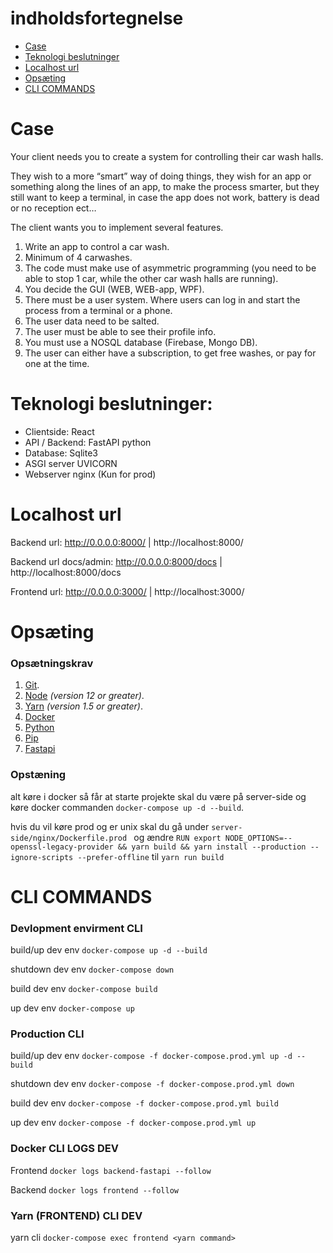 # indholdsfortegnelse

- [Case](#case)
- [Teknologi beslutninger](#teknologi-beslutninger)
- [Localhost url](#localhost-url)
- [Opsæting](#opsæting)
- [CLI COMMANDS](#cli-commands)

# Case

Your client needs you to create a system for controlling their car wash halls.

They wish to a more “smart” way of doing things, they wish for an app or something along the lines of an app, to make the process smarter, but they still want to keep a terminal, in case the app does not work, battery is dead or no reception ect…

The client wants you to implement several features.

1. Write an app to control a car wash.
2. Minimum of 4 carwashes.
3. The code must make use of asymmetric programming (you need to be able to stop 1 car, while the other car wash halls are running).
4. You decide the GUI (WEB, WEB-app, WPF).
5. There must be a user system. Where users can log in and start the process from a terminal or a phone.
6. The user data need to be salted.
7. The user must be able to see their profile info.
8. You must use a NOSQL database (Firebase, Mongo DB).
9. The user can either have a subscription, to get free washes, or pay for one at the time.

# Teknologi beslutninger:

- Clientside: React 
- API / Backend: FastAPI python  
- Database: Sqlite3
- ASGI server UVICORN 
- Webserver nginx (Kun for prod)

# Localhost url

Backend url: http://0.0.0.0:8000/ | http://localhost:8000/

Backend url docs/admin: http://0.0.0.0:8000/docs | http://localhost:8000/docs

Frontend url: http://0.0.0.0:3000/ | http://localhost:3000/


# Opsæting

### Opsætningskrav

1.  [Git](https://git-scm.com/downloads).
1.  [Node](https://nodejs.org/en/download/) _(version 12 or greater)_.
1.  [Yarn](https://yarnpkg.com/lang/en/docs/install/) _(version 1.5 or greater)_.
1.  [Docker](https://www.docker.com/products/docker-desktop)
1.  [Python](https://www.python.org/downloads/)
1.  [Pip](https://pip.pypa.io/en/stable/getting-started/)
1.  [Fastapi](https://fastapi.tiangolo.com/)

### Opstæning
alt køre i docker så får at starte projekte skal du være på server-side og køre docker commanden ```docker-compose up -d --build```.

hvis du vil køre prod og er unix skal du gå under  ```server-side/nginx/Dockerfile.prod ``` og ændre ```RUN export NODE_OPTIONS=--openssl-legacy-provider && yarn build && yarn install --production --ignore-scripts --prefer-offline``` til ```yarn run build```

# CLI COMMANDS

### Devlopment envirment CLI

build/up dev env ```docker-compose up -d --build```

shutdown dev env ```docker-compose down```

build dev env ```docker-compose build```

up dev env ```docker-compose up```

### Production CLI

build/up dev env ```docker-compose -f docker-compose.prod.yml up -d --build```

shutdown dev env ```docker-compose -f docker-compose.prod.yml down```

build dev env ```docker-compose -f docker-compose.prod.yml build```

up dev env ```docker-compose -f docker-compose.prod.yml up```


### Docker CLI LOGS DEV

Frontend ```docker logs backend-fastapi --follow```

Backend ```docker logs frontend --follow```

### Yarn (FRONTEND) CLI DEV

yarn cli ```docker-compose exec frontend <yarn command>```
